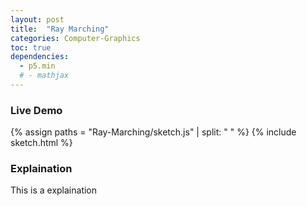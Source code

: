 ```yaml
---
layout: post
title:  "Ray Marching"
categories: Computer-Graphics
toc: true
dependencies:
  - p5.min
  # - mathjax
---
```


### Live Demo

{% assign paths = "Ray-Marching/sketch.js" | split: " " %}
{% include sketch.html %}

### Explaination
This is a explaination